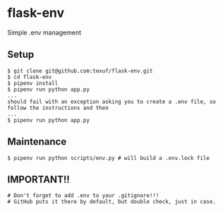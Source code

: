 # flask-env
Simple .env management 


## Setup
    $ git clone git@github.com:texuf/flask-env.git
    $ cd flask-env
    $ pipenv install
    $ pipenv run python app.py
    ...
    should fail with an exception asking you to create a .env file, so follow the instructions and then
    ...
    $ pipenv run python app.py

## Maintenance
    $ pipenv run python scripts/env.py # will build a .env.lock file


## IMPORTANT!!
    # Don't forget to add .env to your .gitignore!!! 
    # GitHub puts it there by default, but double check, just in case.